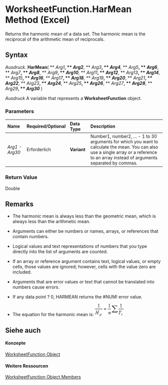 
# WorksheetFunction.HarMean Method (Excel)

Returns the harmonic mean of a data set. The harmonic mean is the reciprocal of the arithmetic mean of reciprocals.


## Syntax

 _Ausdruck_. **HarMean**( ** _Arg1_**, ** _Arg2_**, ** _Arg3_**, ** _Arg4_**, ** _Arg5_**, ** _Arg6_**, ** _Arg7_**, ** _Arg8_**, ** _Arg9_**, ** _Arg10_**, ** _Arg11_**, ** _Arg12_**, ** _Arg13_**, ** _Arg14_**, ** _Arg15_**, ** _Arg16_**, ** _Arg17_**, ** _Arg18_**, ** _Arg19_**, ** _Arg20_**, ** _Arg21_**, ** _Arg22_**, ** _Arg23_**, ** _Arg24_**, ** _Arg25_**, ** _Arg26_**, ** _Arg27_**, ** _Arg28_**, ** _Arg29_**, ** _Arg30_** )

 _Ausdruck_ A variable that represents a **WorksheetFunction** object.


### Parameters



|**Name**|**Required/Optional**|**Data Type**|**Description**|
|:-----|:-----|:-----|:-----|
| _Arg1 - Arg30_|Erforderlich|**Variant**|Number1, number2, ... - 1 to 30 arguments for which you want to calculate the mean. You can also use a single array or a reference to an array instead of arguments separated by commas.|

### Return Value

Double


## Remarks




- The harmonic mean is always less than the geometric mean, which is always less than the arithmetic mean.
    
- Arguments can either be numbers or names, arrays, or references that contain numbers.
    
- Logical values and text representations of numbers that you type directly into the list of arguments are counted. 
    
- If an array or reference argument contains text, logical values, or empty cells, those values are ignored; however, cells with the value zero are included.
    
- Arguments that are error values or text that cannot be translated into numbers cause errors.
    
- If any data point ? 0, HARMEAN returns the #NUM! error value.
    
- The equation for the harmonic mean is:
![](images/awfharmn_ZA06051150.gif)


    

## Siehe auch


#### Konzepte


[WorksheetFunction Object](7b1d5639-363d-632c-2cf0-2232562646b6.md)
#### Weitere Ressourcen


[WorksheetFunction Object Members](http://msdn.microsoft.com/library/6811ca87-4b53-0bff-88c9-30bf7497879a%28Office.15%29.aspx)